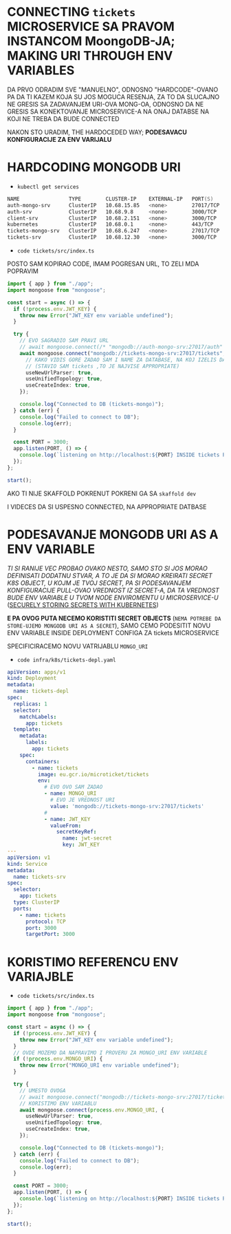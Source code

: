# CONNECTING `tickets` MICROSERVICE SA PRAVOM INSTANCOM MoongoDB-JA; MAKING URI THROUGH ENV VARIABLES

DA PRVO ODRADIM SVE "MANUELNO", ODNOSNO "HARDCODE"-OVANO PA DA TI KAZEM KOJA SU JOS MOGUCA RESENJA, ZA TO DA SLUCAJNO NE GRESIS SA ZADAVANJEM URI-OVA MONG-OA, ODNOSNO DA NE GRESIS SA KONEKTOVANJE MICROSERVICE-A NA ONAJ DATABSE NA KOJI NE TREBA DA BUDE CONNECTED

NAKON STO URADIM, THE HARDOCEDED WAY; **PODESAVACU KONFIGURACIJE ZA ENV VARIJALU**

# HARDCODING MONGODB URI

- `kubectl get services`

```zsh
NAME                TYPE        CLUSTER-IP    EXTERNAL-IP   PORT(S)     AGE
auth-mongo-srv      ClusterIP   10.68.15.85   <none>        27017/TCP   5d2h
auth-srv            ClusterIP   10.68.9.8     <none>        3000/TCP    5d2h
client-srv          ClusterIP   10.68.2.151   <none>        3000/TCP    5d2h
kubernetes          ClusterIP   10.68.0.1     <none>        443/TCP     22d
tickets-mongo-srv   ClusterIP   10.68.6.247   <none>        27017/TCP   26m
tickets-srv         ClusterIP   10.68.12.30   <none>        3000/TCP    26m
```

- `code tickets/src/index.ts`

POSTO SAM KOPIRAO CODE, IMAM POGRESAN URL, TO ZELI MDA POPRAVIM

```ts
import { app } from "./app";
import mongoose from "mongoose";

const start = async () => {
  if (!process.env.JWT_KEY) {
    throw new Error("JWT_KEY env variable undefined");
  }

  try {
    // EVO SAGRADIO SAM PRAVI URL
    // await mongoose.connect(/* "mongodb://auth-mongo-srv:27017/auth" */, {
    await mongoose.connect("mongodb://tickets-mongo-srv:27017/tickets", {
      // KAKO VIDIS GORE ZADAO SAM I NAME ZA DATABASE, NA KOJ IZELIS DA SE KONEKTUJES
      // (STAVIO SAM tickets ,TO JE NAJVISE APPROPRIATE)
      useNewUrlParser: true,
      useUnifiedTopology: true,
      useCreateIndex: true,
    });

    console.log("Connected to DB (tickets-mongo)");
  } catch (err) {
    console.log("Failed to connect to DB");
    console.log(err);
  }

  const PORT = 3000;
  app.listen(PORT, () => {
    console.log(`listening on http://localhost:${PORT} INSIDE tickets POD`);
  });
};

start();

```

AKO TI NIJE SKAFFOLD POKRENUT POKRENI GA SA `skaffold dev`

I VIDECES DA SI USPESNO CONNECTED, NA APPROPRIATE DATBASE

# PODESAVANJE MONGODB URI AS A ENV VARIABLE

*TI SI RANIJE VEC PROBAO OVAKO NESTO, SAMO STO SI JOS MORAO DEFINISATI DODATNU STVAR, A TO JE DA SI MORAO KREIRATI SECRET K8S OBJECT, U KOJM JE TVOJ SECRET, PA SI PODESAVANJEM KONFIGURACIJE PULL-OVAO VREDNOST IZ SECRET-A, DA TA VREDNOST BUDE ENV VARIABLE U TVOM NODE ENVIROMENTU U MICROSERVICE-U* ([SECURELY STORING SECRETS WITH KUBERNETES](https://github.com/Rade58/microticket/tree/2_5_SECURELY_STORING_SECRETS_WITH_KUBERNETES#securely-storing-secrets-with-kubernetes))

**E PA OVOG PUTA NECEMO KORISTITI SECRET OBJECTS** (`NEMA POTREBE DA STORE-UJEMO MONGODB URI AS A SECRET`), SAMO CEMO PODESITIT NOVU ENV VARIABLE INSIDE DEPLOYMENT CONFIGA ZA tickets MICROSERVICE

SPECIFICIRACEMO NOVU VATRIJABLU `MONGO_URI`

- `code infra/k8s/tickets-depl.yaml`

```yaml
apiVersion: apps/v1
kind: Deployment
metadata:
  name: tickets-depl
spec:
  replicas: 1
  selector:
    matchLabels:
      app: tickets
  template:
    metadata:
      labels:
        app: tickets
    spec:
      containers:
        - name: tickets
          image: eu.gcr.io/microticket/tickets
          env:
            # EVO OVO SAM ZADAO
            - name: MONGO_URI
              # EVO JE VREDNOST URI
              value: 'mongodb://tickets-mongo-srv:27017/tickets'
            #
            - name: JWT_KEY
              valueFrom:
                secretKeyRef:
                  name: jwt-secret
                  key: JWT_KEY
---
apiVersion: v1
kind: Service
metadata:
  name: tickets-srv
spec:
  selector:
    app: tickets
  type: ClusterIP
  ports:
    - name: tickets
      protocol: TCP
      port: 3000
      targetPort: 3000

```

# KORISTIMO REFERENCU ENV VARIAJBLE

- `code tickets/src/index.ts`

```ts
import { app } from "./app";
import mongoose from "mongoose";

const start = async () => {
  if (!process.env.JWT_KEY) {
    throw new Error("JWT_KEY env variable undefined");
  }
  // OVDE MOZEMO DA NAPRAVIMO I PROVERU ZA MONGO_URI ENV VARIABLE
  if (!process.env.MONGO_URI) {
    throw new Error("MONGO_URI env variable undefined");
  }

  try {
    // UMESTO OVOGA
    // await mongoose.connect("mongodb://tickets-mongo-srv:27017/tickets", {
    // KORISTIMO ENV VARIABLU
    await mongoose.connect(process.env.MONGO_URI, {
      useNewUrlParser: true,
      useUnifiedTopology: true,
      useCreateIndex: true,
    });

    console.log("Connected to DB (tickets-mongo)");
  } catch (err) {
    console.log("Failed to connect to DB");
    console.log(err);
  }

  const PORT = 3000;
  app.listen(PORT, () => {
    console.log(`listening on http://localhost:${PORT} INSIDE tickets POD`);
  });
};

start();
```
